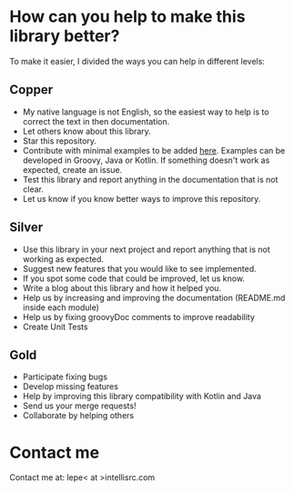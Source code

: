 # How can you help to make this library better?

To make it easier, I divided the ways you can help in different levels:

## Copper

* My native language is not English, so the easiest way to help is to correct the
text in then documentation.
* Let others know about this library.
* Star this repository.
* Contribute with minimal examples to be added [here](https://gitlab.com/intellisrc/common_examples/). Examples can be developed in Groovy, Java or Kotlin. If something doesn't work as expected, create an issue.
* Test this library and report anything in the documentation that is not clear.
* Let us know if you know better ways to improve this repository.

## Silver

* Use this library in your next project and report anything that is not working as expected.
* Suggest new features that you would like to see implemented.
* If you spot some code that could be improved, let us know.
* Write a blog about this library and how it helped you.
* Help us by increasing and improving the documentation (README.md inside each module)
* Help us by fixing groovyDoc comments to improve readability
* Create Unit Tests

## Gold

* Participate fixing bugs 
* Develop missing features 
* Help by improving this library compatibility with Kotlin and Java
* Send us your merge requests!
* Collaborate by helping others

# Contact me

Contact me at: lepe< at >intellisrc.com

